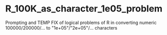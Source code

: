 # R_100K_as_character_1e05_problem
Prompting and TEMP FIX of logical problems of R in converting numeric 100000/200000/... to "1e+05"/"2e+05"/... characters
